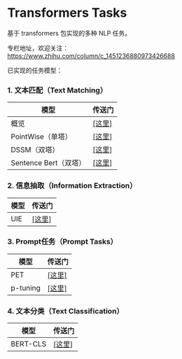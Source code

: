 # Transformers Tasks

基于 transformers 包实现的多种 NLP 任务。

专栏地址，欢迎关注：https://www.zhihu.com/column/c_1451236880973426688

已实现的任务模型：

### 1. 文本匹配（Text Matching）

| 模型  | 传送门  |
|---|---|
| 概览  | [[这里]](./text_matching/readme.md) |
| PointWise（单塔）  | [[这里]](./text_matching/train_pointwise.sh) |
| DSSM（双塔）  | [[这里]](./text_matching/train_dssm.sh) |
| Sentence Bert（双塔）  | [[这里]](./text_matching/train_sentence_transformer.sh) |


### 2. 信息抽取（Information Extraction）

| 模型  | 传送门  |
|---|---|
| UIE  | [[这里]](./UIE/readme.md) |


### 3. Prompt任务（Prompt Tasks）

| 模型  | 传送门  |
|---|---|
| PET  | [[这里]](./prompt_tasks/PET/readme.md) |
| p-tuning  | [[这里]](./prompt_tasks/p-tuning/readme.md) |


### 4. 文本分类（Text Classification）

| 模型  | 传送门  |
|---|---|
| BERT-CLS  | [[这里]](./text_classification/train.sh) |